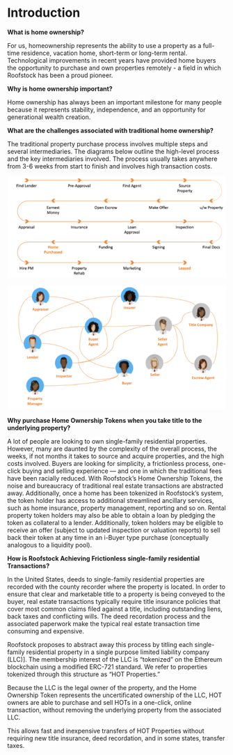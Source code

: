 # Introduction

**What is home ownership?**&#x20;

For us, homeownership represents the ability to use a property as a full-time residence, vacation home, short-term or long-term rental. Technological improvements in recent years have provided home buyers the opportunity to purchase and own properties remotely - a field in which Roofstock has been a proud pioneer.&#x20;

**Why is home ownership important?**&#x20;

Home ownership has always been an important milestone for many people because it represents stability, independence, and an opportunity for generational wealth creation. &#x20;

**What are the challenges associated with traditional home ownership?**&#x20;

The traditional property purchase process involves multiple steps and several intermediaries. The diagrams below outline the high-level process and the key intermediaries involved. The process usually takes anywhere from 3-6 weeks from start to finish and involves high transaction costs.&#x20;

![Single Family Residential Property Purchase Process](<.gitbook/assets/Screen Shot 2022-05-13 at 3.41.34 PM.png>)

![Intermediaries involved in the purchase and sale of Single Family Residential Properties](<.gitbook/assets/Screen Shot 2022-05-13 at 3.41.45 PM.png>)

**Why purchase Home Ownership Tokens when you take title to the underlying property?**

A lot of people are looking to own single-family residential properties. However, many are daunted by the complexity of the overall process, the weeks, if not months it takes to source and acquire properties, and the high costs involved. Buyers are looking for simplicity, a frictionless process, one-click buying and selling experience — and one in which the traditional fees have been racially reduced. With Roofstock’s Home Ownership Tokens, the noise and bureaucracy of traditional real estate transactions are abstracted away. Additionally, once a home has been tokenized in Roofstock’s system, the token holder has access to additional streamlined ancillary services, such as home insurance, property management, reporting and so on. Rental property token holders may also be able to obtain a loan by pledging the token as collateral to a lender. Additionally, token holders may be eligible to receive an offer (subject to updated inspection or valuation reports) to sell back their token at any time in an i-Buyer type purchase (conceptually analogous to a liquidity pool).

**How is Roofstock Achieving Frictionless single-family residential Transactions?**&#x20;

In the United States, deeds to single-family residential properties are recorded with the county recorder where the property is located. In order to ensure that clear and marketable title to a property is being conveyed to the buyer, real estate transactions typically require title insurance policies that cover most common claims filed against a title, including outstanding liens, back taxes and conflicting wills. The deed recordation process and the associated paperwork make the typical real estate transaction time consuming and expensive.&#x20;

Roofstock proposes to abstract away this process by titling each single-family residential property in a single purpose limited liability company (LLC)]. The membership interest of the LLC is “tokenized” on the Ethereum blockchain using a modified ERC-721 standard. We refer to properties tokenized through this structure as “HOT Properties.”&#x20;

Because the LLC is the legal owner of the property, and the Home Ownership Token represents the uncertificated ownership of the LLC, HOT owners are able to purchase and sell HOTs in a one-click, online transaction, without removing the underlying property from the associated LLC. &#x20;

This allows fast and inexpensive transfers of HOT Properties without requiring new title insurance, deed recordation, and in some states, transfer taxes. &#x20;

